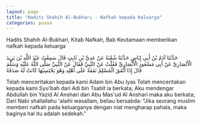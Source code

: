 ```yaml
---
layout: page
title: "Hadits Shahih Al-Bukhari - Nafkah kepada Keluarga"
categories: puasa
---
```


Hadits Shahih Al-Bukhari, Kitab Nafkah, Bab Keutamaan memberikan nafkah kepada keluarga

<p class="arab">
حَدَّثَنَا آدَمُ بْنُ أَبِي إِيَاسٍ حَدَّثَنَا شُعْبَةُ عَنْ عَدِيِّ بْنِ ثَابِتٍ قَالَ سَمِعْتُ عَبْدَ اللَّهِ بْنَ يَزِيدَ الْأَنْصَارِيَّ عَنْ أَبِي مَسْعُودٍ الْأَنْصَارِيِّ فَقُلْتُ عَنْ النَّبِيِّ فَقَالَ عَنْ النَّبِيِّ صَلَّى اللَّهُ عَلَيْهِ وَسَلَّمَ قَالَ إِذَا أَنْفَقَ الْمُسْلِمُ نَفَقَةً عَلَى أَهْلِهِ وَهُوَ يَحْتَسِبُهَا كَانَتْ لَهُ صَدَقَةً
</p>

Telah menceritakan kepada kami Adam bin Abu Iyas Telah menceritakan kepada kami Syu'bah dari Adi bin Tsabit ia berkata; Aku mendengar Abdullah bin Yazid Al Anshari dari Abu Mas'ud Al Anshari maka aku berkata; Dari Nabi shallallahu 'alaihi wasallam, beliau bersabda: "Jika seorang muslim memberi nafkah pada keluarganya dengan niat mengharap pahala, maka baginya hal itu adalah sedekah."
